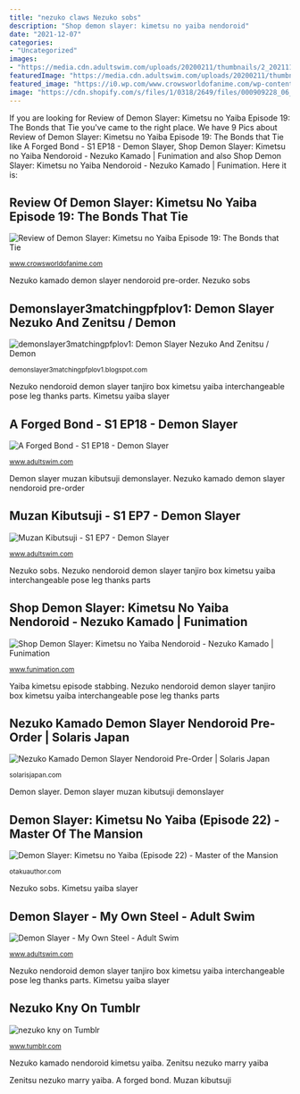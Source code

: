```yaml
---
title: "nezuko claws Nezuko sobs"
description: "Shop demon slayer: kimetsu no yaiba nendoroid"
date: "2021-12-07"
categories:
- "Uncategorized"
images:
- "https://media.cdn.adultswim.com/uploads/20200211/thumbnails/2_20211105477-DemonSlayer_018.jpg"
featuredImage: "https://media.cdn.adultswim.com/uploads/20200211/thumbnails/2_20211105477-DemonSlayer_018.jpg"
featured_image: "https://i0.wp.com/www.crowsworldofanime.com/wp-content/uploads/2019/08/Demon-Slayer-Kimetsu-no-Yaiba-Episode-19-Figure-06.jpg?w=959&amp;ssl=1"
image: "https://cdn.shopify.com/s/files/1/0318/2649/files/000909228_06_grande.jpg?v=1567127568"
---
```


If you are looking for Review of Demon Slayer: Kimetsu no Yaiba Episode 19: The Bonds that Tie you've came to the right place. We have 9 Pics about Review of Demon Slayer: Kimetsu no Yaiba Episode 19: The Bonds that Tie like A Forged Bond - S1 EP18 - Demon Slayer, Shop Demon Slayer: Kimetsu no Yaiba Nendoroid - Nezuko Kamado | Funimation and also Shop Demon Slayer: Kimetsu no Yaiba Nendoroid - Nezuko Kamado | Funimation. Here it is:

## Review Of Demon Slayer: Kimetsu No Yaiba Episode 19: The Bonds That Tie

![Review of Demon Slayer: Kimetsu no Yaiba Episode 19: The Bonds that Tie](https://i0.wp.com/www.crowsworldofanime.com/wp-content/uploads/2019/08/Demon-Slayer-Kimetsu-no-Yaiba-Episode-19-Figure-06.jpg?w=959&amp;ssl=1 "Demon slayer muzan kibutsuji demonslayer")

<small>www.crowsworldofanime.com</small>

Nezuko kamado demon slayer nendoroid pre-order. Nezuko sobs

## Demonslayer3matchingpfplov1: Demon Slayer Nezuko And Zenitsu / Demon

![demonslayer3matchingpfplov1: Demon Slayer Nezuko And Zenitsu / Demon](https://i.ytimg.com/vi/64Vh_CCVDkI/maxresdefault.jpg "Nezuko kamado nendoroid kimetsu yaiba")

<small>demonslayer3matchingpfplov1.blogspot.com</small>

Nezuko nendoroid demon slayer tanjiro box kimetsu yaiba interchangeable pose leg thanks parts. Kimetsu yaiba slayer

## A Forged Bond - S1 EP18 - Demon Slayer

![A Forged Bond - S1 EP18 - Demon Slayer](https://media.cdn.adultswim.com/uploads/20200211/thumbnails/2_20211105477-DemonSlayer_018.jpg "Demon slayer muzan kibutsuji demonslayer")

<small>www.adultswim.com</small>

Demon slayer muzan kibutsuji demonslayer. Nezuko kamado demon slayer nendoroid pre-order

## Muzan Kibutsuji - S1 EP7 - Demon Slayer

![Muzan Kibutsuji - S1 EP7 - Demon Slayer](https://media.cdn.adultswim.com/uploads/20191111/thumbnails/2_1911111540513-DemonSlayer_007.jpg "Kimetsu yaiba slayer")

<small>www.adultswim.com</small>

Nezuko sobs. Nezuko nendoroid demon slayer tanjiro box kimetsu yaiba interchangeable pose leg thanks parts

## Shop Demon Slayer: Kimetsu No Yaiba Nendoroid - Nezuko Kamado | Funimation

![Shop Demon Slayer: Kimetsu no Yaiba Nendoroid - Nezuko Kamado | Funimation](https://derf9v1xhwwx1.cloudfront.net/image/upload/q_60/cprd/catalog/product/4/5/4580416909228_1.jpg?scale.width=112 "Muzan kibutsuji")

<small>www.funimation.com</small>

Yaiba kimetsu episode stabbing. Nezuko nendoroid demon slayer tanjiro box kimetsu yaiba interchangeable pose leg thanks parts

## Nezuko Kamado Demon Slayer Nendoroid Pre-Order | Solaris Japan

![Nezuko Kamado Demon Slayer Nendoroid Pre-Order | Solaris Japan](https://cdn.shopify.com/s/files/1/0318/2649/files/000909228_06_grande.jpg?v=1567127568 "Muzan kibutsuji")

<small>solarisjapan.com</small>

Demon slayer. Demon slayer muzan kibutsuji demonslayer

## Demon Slayer: Kimetsu No Yaiba (Episode 22) - Master Of The Mansion

![Demon Slayer: Kimetsu no Yaiba (Episode 22) - Master of the Mansion](https://otakuauthor.com/wp-content/uploads/2019/09/Demon-Slayer-Kimetsu-No-Yaiba-Episode-22-Sanemi-Shinazugawa-Stabbing-Nezuko.jpg "Nezuko sobs")

<small>otakuauthor.com</small>

Nezuko sobs. Kimetsu yaiba slayer

## Demon Slayer - My Own Steel - Adult Swim

![Demon Slayer - My Own Steel - Adult Swim](https://media.cdn.adultswim.com/uploads/20191022/thumbnails/2_191022155152-DemonSlayer_005.jpg "Nezuko kny on tumblr")

<small>www.adultswim.com</small>

Nezuko nendoroid demon slayer tanjiro box kimetsu yaiba interchangeable pose leg thanks parts. Kimetsu yaiba slayer

## Nezuko Kny On Tumblr

![nezuko kny on Tumblr](https://66.media.tumblr.com/75e44da80b0901ba8dc4975f445d617e/1fe74b301bb498f0-81/s540x810/220cf6146114dbcf86d97ab9b1ef0e65842befbe.png "Demonslayer3matchingpfplov1: demon slayer nezuko and zenitsu / demon")

<small>www.tumblr.com</small>

Nezuko kamado nendoroid kimetsu yaiba. Zenitsu nezuko marry yaiba

Zenitsu nezuko marry yaiba. A forged bond. Muzan kibutsuji
